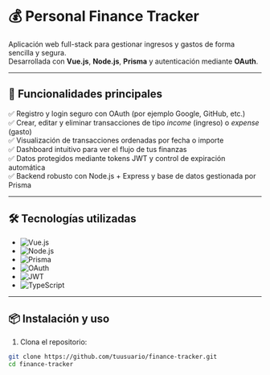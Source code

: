# 💰 Personal Finance Tracker

Aplicación web full-stack para gestionar ingresos y gastos de forma sencilla y segura.  
Desarrollada con **Vue.js**, **Node.js**, **Prisma** y autenticación mediante **OAuth**.

---

## 🚀 Funcionalidades principales

✅ Registro y login seguro con OAuth (por ejemplo Google, GitHub, etc.)  
✅ Crear, editar y eliminar transacciones de tipo *income* (ingreso) o *expense* (gasto)  
✅ Visualización de transacciones ordenadas por fecha o importe  
✅ Dashboard intuitivo para ver el flujo de tus finanzas  
✅ Datos protegidos mediante tokens JWT y control de expiración automática  
✅ Backend robusto con Node.js + Express y base de datos gestionada por Prisma

---

## 🛠 Tecnologías utilizadas

- ![Vue.js](https://img.shields.io/badge/-Vue.js-4FC08D?style=flat-square&logo=vue.js)
- ![Node.js](https://img.shields.io/badge/-Node.js-333333?style=flat-square&logo=node.js)
- ![Prisma](https://img.shields.io/badge/-Prisma-3982CE?style=flat-square&logo=prisma)
- ![OAuth](https://img.shields.io/badge/-OAuth2-00A1E5?style=flat-square&logo=oauth)
- ![JWT](https://img.shields.io/badge/-JWT-black?style=flat-square&logo=json-web-tokens)
- ![TypeScript](https://img.shields.io/badge/-TypeScript-3178C6?style=flat-square&logo=typescript)

---

## 📦 Instalación y uso

1. Clona el repositorio:
```bash
git clone https://github.com/tuusuario/finance-tracker.git
cd finance-tracker
